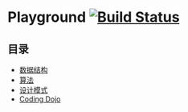 # Playground [![Build Status](https://travis-ci.org/pojozhang/playground.svg?branch=master)](https://travis-ci.org/pojozhang/playground)

## 目录
- [数据结构](problems/structure)
- [算法](problems/algorithm)
- [设计模式](problems/pattern)
- [Coding Dojo](problems/dojo)
